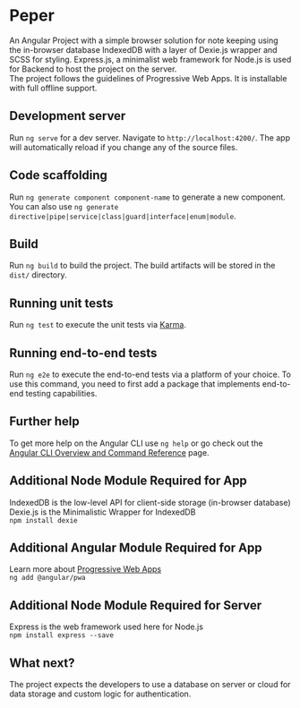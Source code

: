# Peper
An Angular Project with a simple browser solution for note keeping using the in-browser database IndexedDB with a layer of Dexie.js wrapper and SCSS for styling. Express.js, a minimalist web framework for Node.js is used for Backend to host the project on the server.  
The project follows the guidelines of Progressive Web Apps. It is installable with full offline support.

## Development server

Run `ng serve` for a dev server. Navigate to `http://localhost:4200/`. The app will automatically reload if you change any of the source files.

## Code scaffolding

Run `ng generate component component-name` to generate a new component. You can also use `ng generate directive|pipe|service|class|guard|interface|enum|module`.

## Build

Run `ng build` to build the project. The build artifacts will be stored in the `dist/` directory.

## Running unit tests

Run `ng test` to execute the unit tests via [Karma](https://karma-runner.github.io).

## Running end-to-end tests

Run `ng e2e` to execute the end-to-end tests via a platform of your choice. To use this command, you need to first add a package that implements end-to-end testing capabilities.

## Further help

To get more help on the Angular CLI use `ng help` or go check out the [Angular CLI Overview and Command Reference](https://angular.io/cli) page.

## Additional Node Module Required for App

IndexedDB is the low-level API for client-side storage (in-browser database)  
Dexie.js is the Minimalistic Wrapper for IndexedDB  
`npm install dexie`

## Additional Angular Module Required for App

Learn more about [Progressive Web Apps](https://web.dev/what-are-pwas/)  
`ng add @angular/pwa`

## Additional Node Module Required for Server

Express is the web framework used here for Node.js  
`npm install express --save`

## What next?

The project expects the developers to use a database on server or cloud for data storage and custom logic for authentication.
